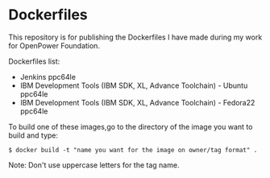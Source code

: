 # Dockerfiles

This repository is for publishing the Dockerfiles I have made during my work for
OpenPower Foundation.

Dockerfiles list:
- Jenkins ppc64le
- IBM Development Tools (IBM SDK, XL, Advance Toolchain) - Ubuntu ppc64le 
- IBM Development Tools (IBM SDK, XL, Advance Toolchain) - Fedora22 ppc64le 

To build one of these images,go to the directory of the image you want to build and type:
```
$ docker build -t "name you want for the image on owner/tag format" .
```
Note: Don't use uppercase letters for the tag name.
